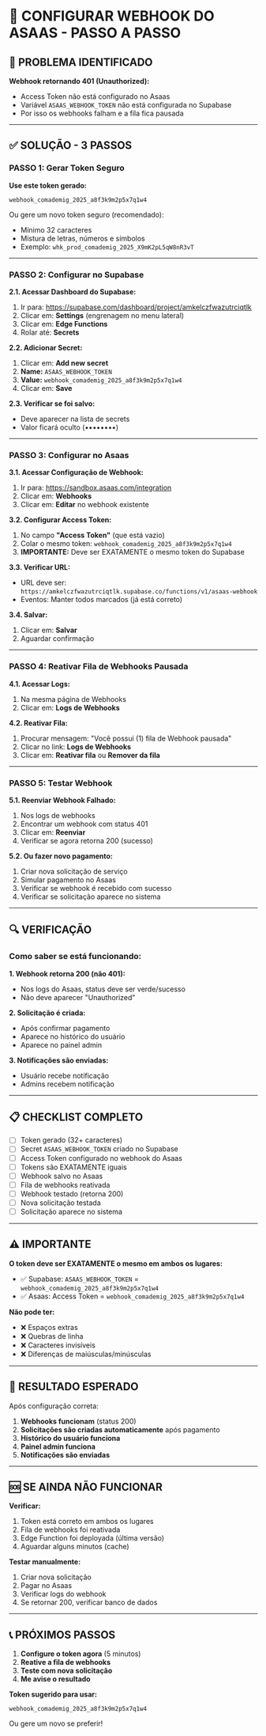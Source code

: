 # 🔐 CONFIGURAR WEBHOOK DO ASAAS - PASSO A PASSO

## 🎯 PROBLEMA IDENTIFICADO

**Webhook retornando 401 (Unauthorized):**
- Access Token não está configurado no Asaas
- Variável `ASAAS_WEBHOOK_TOKEN` não está configurada no Supabase
- Por isso os webhooks falham e a fila fica pausada

---

## ✅ SOLUÇÃO - 3 PASSOS

### PASSO 1: Gerar Token Seguro

**Use este token gerado:**
```
webhook_comademig_2025_a8f3k9m2p5x7q1w4
```

Ou gere um novo token seguro (recomendado):
- Mínimo 32 caracteres
- Mistura de letras, números e símbolos
- Exemplo: `whk_prod_comademig_2025_X9mK2pL5qW8nR3vT`

---

### PASSO 2: Configurar no Supabase

**2.1. Acessar Dashboard do Supabase:**
1. Ir para: https://supabase.com/dashboard/project/amkelczfwazutrciqtlk
2. Clicar em: **Settings** (engrenagem no menu lateral)
3. Clicar em: **Edge Functions**
4. Rolar até: **Secrets**

**2.2. Adicionar Secret:**
1. Clicar em: **Add new secret**
2. **Name:** `ASAAS_WEBHOOK_TOKEN`
3. **Value:** `webhook_comademig_2025_a8f3k9m2p5x7q1w4`
4. Clicar em: **Save**

**2.3. Verificar se foi salvo:**
- Deve aparecer na lista de secrets
- Valor ficará oculto (••••••••)

---

### PASSO 3: Configurar no Asaas

**3.1. Acessar Configuração de Webhook:**
1. Ir para: https://sandbox.asaas.com/integration
2. Clicar em: **Webhooks**
3. Clicar em: **Editar** no webhook existente

**3.2. Configurar Access Token:**
1. No campo **"Access Token"** (que está vazio)
2. Colar o mesmo token: `webhook_comademig_2025_a8f3k9m2p5x7q1w4`
3. **IMPORTANTE:** Deve ser EXATAMENTE o mesmo token do Supabase

**3.3. Verificar URL:**
- URL deve ser: `https://amkelczfwazutrciqtlk.supabase.co/functions/v1/asaas-webhook`
- Eventos: Manter todos marcados (já está correto)

**3.4. Salvar:**
1. Clicar em: **Salvar**
2. Aguardar confirmação

---

### PASSO 4: Reativar Fila de Webhooks Pausada

**4.1. Acessar Logs:**
1. Na mesma página de Webhooks
2. Clicar em: **Logs de Webhooks**

**4.2. Reativar Fila:**
1. Procurar mensagem: "Você possui (1) fila de Webhook pausada"
2. Clicar no link: **Logs de Webhooks**
3. Clicar em: **Reativar fila** ou **Remover da fila**

---

### PASSO 5: Testar Webhook

**5.1. Reenviar Webhook Falhado:**
1. Nos logs de webhooks
2. Encontrar um webhook com status 401
3. Clicar em: **Reenviar**
4. Verificar se agora retorna 200 (sucesso)

**5.2. Ou fazer novo pagamento:**
1. Criar nova solicitação de serviço
2. Simular pagamento no Asaas
3. Verificar se webhook é recebido com sucesso
4. Verificar se solicitação aparece no sistema

---

## 🔍 VERIFICAÇÃO

### Como saber se está funcionando:

**1. Webhook retorna 200 (não 401):**
- Nos logs do Asaas, status deve ser verde/sucesso
- Não deve aparecer "Unauthorized"

**2. Solicitação é criada:**
- Após confirmar pagamento
- Aparece no histórico do usuário
- Aparece no painel admin

**3. Notificações são enviadas:**
- Usuário recebe notificação
- Admins recebem notificação

---

## 📋 CHECKLIST COMPLETO

- [ ] Token gerado (32+ caracteres)
- [ ] Secret `ASAAS_WEBHOOK_TOKEN` criado no Supabase
- [ ] Access Token configurado no webhook do Asaas
- [ ] Tokens são EXATAMENTE iguais
- [ ] Webhook salvo no Asaas
- [ ] Fila de webhooks reativada
- [ ] Webhook testado (retorna 200)
- [ ] Nova solicitação testada
- [ ] Solicitação aparece no sistema

---

## ⚠️ IMPORTANTE

**O token deve ser EXATAMENTE o mesmo em ambos os lugares:**
- ✅ Supabase: `ASAAS_WEBHOOK_TOKEN` = `webhook_comademig_2025_a8f3k9m2p5x7q1w4`
- ✅ Asaas: Access Token = `webhook_comademig_2025_a8f3k9m2p5x7q1w4`

**Não pode ter:**
- ❌ Espaços extras
- ❌ Quebras de linha
- ❌ Caracteres invisíveis
- ❌ Diferenças de maiúsculas/minúsculas

---

## 🎉 RESULTADO ESPERADO

Após configuração correta:

1. **Webhooks funcionam** (status 200)
2. **Solicitações são criadas automaticamente** após pagamento
3. **Histórico do usuário funciona**
4. **Painel admin funciona**
5. **Notificações são enviadas**

---

## 🆘 SE AINDA NÃO FUNCIONAR

**Verificar:**
1. Token está correto em ambos os lugares
2. Fila de webhooks foi reativada
3. Edge Function foi deployada (última versão)
4. Aguardar alguns minutos (cache)

**Testar manualmente:**
1. Criar nova solicitação
2. Pagar no Asaas
3. Verificar logs do webhook
4. Se retornar 200, verificar banco de dados

---

## 📞 PRÓXIMOS PASSOS

1. **Configure o token agora** (5 minutos)
2. **Reative a fila de webhooks**
3. **Teste com nova solicitação**
4. **Me avise o resultado**

**Token sugerido para usar:**
```
webhook_comademig_2025_a8f3k9m2p5x7q1w4
```

Ou gere um novo se preferir!
